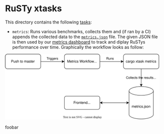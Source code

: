 # RuSTy xtasks
This directory contains the following [tasks](https://github.com/matklad/cargo-xtask):
- `metrics`: Runs various benchmarks, collects them and (if ran by a CI) appends the collected data to the [`metrics.json`](https://github.com/PLC-lang/rusty/blob/metrics/metrics.json) file.
 The given JSON file is then used by our [metrics dashboard](https://plc-lang.github.io/metrics/) to track and diplay RuSTys performance over time. Graphically the workflow looks as follow:

<div align="center">
    <img src="res/ARCH.svg">
</div>

foobar